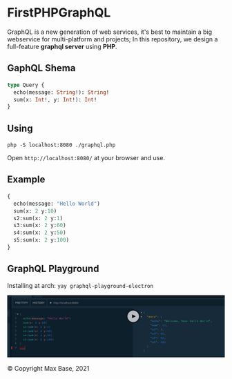 # FirstPHPGraphQL

GraphQL is a new generation of web services, it's best to maintain a big webservice for multi-platform and projects; In this repository, we design a full-feature **graphql server** using **PHP**.

## GaphQL Shema

```graphql
type Query {
  echo(message: String!): String!
  sum(x: Int!, y: Int!): Int!
}
```

## Using

```
php -S localhost:8080 ./graphql.php
```

Open `http://localhost:8080/` at your browser and use.

## Example

```graphql
{
  echo(message: "Hello World")
  sum(x: 2 y:10)
  s2:sum(x: 2 y:1)
  s3:sum(x: 2 y:60)
  s4:sum(x: 2 y:50)
  s5:sum(x: 2 y:100)
}
```

## GraphQL Playground

Installing at arch: `yay graphql-playground-electron`

![](demo.png)

© Copyright Max Base, 2021
